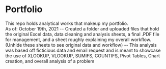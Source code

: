 # Portfolio
This repo holds analytical works that makeup my portfolio.  
As of: October 19th, 2021
-- Created a folder and uploaded files that hold the original Excel data,
data cleaning and analysis sheets, a final .PDF file for management, and a sheet roughly explaining my overall workflow.
(Unhide these sheets to see original data and workflow)
-- This analysis was based off ficticious data and email request and is meant to showcase the use of
XLOOKUP, VLOOKUP, SUMIFS, COUNTIFS, Pivot Tables, Chart creation, and overall analysis of a problem

